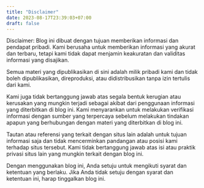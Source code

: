 ```yaml
---
title: "Disclaimer"
date: 2023-08-17T23:39:03+07:00
draft: false
---
```


Disclaimer: Blog ini dibuat dengan tujuan memberikan informasi dan pendapat pribadi. Kami berusaha untuk memberikan informasi yang akurat dan terbaru, tetapi kami tidak dapat menjamin keakuratan dan validitas informasi yang disajikan.

Semua materi yang dipublikasikan di sini adalah milik pribadi kami dan tidak boleh dipublikasikan, direproduksi, atau didistribusikan tanpa izin tertulis dari kami.

Kami juga tidak bertanggung jawab atas segala bentuk kerugian atau kerusakan yang mungkin terjadi sebagai akibat dari penggunaan informasi yang diterbitkan di blog ini. Kami menyarankan untuk melakukan verifikasi informasi dengan sumber yang terpercaya sebelum melakukan tindakan apapun yang berhubungan dengan materi yang diterbitkan di blog ini.

Tautan atau referensi yang terkait dengan situs lain adalah untuk tujuan informasi saja dan tidak mencerminkan pandangan atau posisi kami terhadap situs tersebut. Kami tidak bertanggung jawab atas isi atau praktik privasi situs lain yang mungkin terkait dengan blog ini.

Dengan menggunakan blog ini, Anda setuju untuk mengikuti syarat dan ketentuan yang berlaku. Jika Anda tidak setuju dengan syarat dan ketentuan ini, harap tinggalkan blog ini.